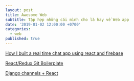 ```yaml
---
layout: post
title: Awesome Web
subtitle: Tập hợp những cái mình cho là hay về Web app
date: '2019-01-02 12:00:00 +0700'
categories:
  - web
published: true
---
```


[How I built a real time chat app using react and firebase](https://hackernoon.com/https-medium-com-sargupta-how-i-built-a-real-time-chat-app-using-react-and-firebase-dc8690bf41f7)

[React/Redux Git Boilerplate](https://github.com/buckyroberts/React-Redux-Boilerplate)

[Django channels + React](https://qiita.com/cortyuming/items/1caefa0245f4a874382b)